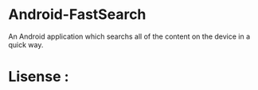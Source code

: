 # Android-FastSearch
An Android application which searchs all of the content on the device in a quick way.
# Lisense :
